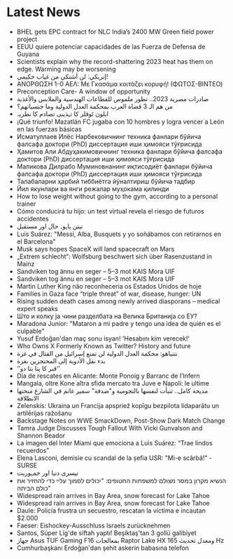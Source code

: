 # Latest News
-  BHEL gets EPC contract for NLC India’s 2400 MW Green field power project
-  EEUU quiere potenciar capacidades de las Fuerza de Defensa de Guyana
-  Scientists explain why the record-shattering 2023 heat has them on edge. Warming may be worsening
-  إنريكي: لن أشتكي من غياب حكيمي!
-  ΑΝΟΡΘΩΣΗ 1-0 ΑΕΛ: Με Γκασάμα κοιτάζει κορυφή! (ΦΩΤΟΣ-BINTEO)
-  Preconception Care- A window of opportunity
-  صادرات مصرية 2023.. تطور ملموس للقطاعات الهندسية والملابس والأغذية
-  من هم الـ 3 قضاة العرب بمحكمة العدل الدولية وما جنسياتهم؟
-  ایلون ٹوفلر کا تہذیبی تصادم کا نظریہ
-  ¡Qué triunfo! Mazatlán FC jugaba con 10 hombres y logra vencer a León en las fuerzas básicas
-  Исматуллаев Илёс Нарбековичнинг техника фанлари бўйича фалсафа доктори (PhD) диссертация иши ҳимояси тўғрисида
-  Ҳамитов Aли Aбдуҳакимовичнинг техника фанлари бўйича фалсафа доктори (PhD) диссертация иши ҳимояси тўғрисида
-  Маликова Дилрабо Муминовнанинг иқтисодиёт фанлари бўйича фалсафа доктори (PhD) диссертация иши ҳимояси тўғрисида
-  Талабаларни ҳарбий тиббиётга йўналтириш бўйича тадбир
-  Йил якунлари ва янги режалар муҳокама қилинди
-  How to lose weight without going to the gym, according to a personal trainer
-  Cómo conducirá tu hijo: un test virtual revela el riesgo de futuros accidentes
-  نیتن یاہو۔ حال اور مستقبل
-  Luis Suárez: "Messi, Alba, Busquets y yo soñábamos con retirarnos en el Barcelona"
-  Musk says hopes SpaceX will land spacecraft on Mars
-  „Extrem schlecht“: Wolfsburg beschwert sich über Rasenzustand in Mainz
-  Sandviken tog ännu en seger – 5–3 mot KAIS Mora UIF
-  Sandviken tog ännu en seger – 5–3 mot KAIS Mora UIF
-  Martin Luther King não reconheceria os Estados Unidos de hoje
-  Families in Gaza face “triple threat” of war, disease, hunger: UN
-  Rising sudden death cases among newly arrived diasporans – medical expert speaks
-  Што и колку ја чини разделбата на Велика Британија со ЕУ?
-  Maradona Junior: "Mataron a mi padre y tengo una idea de quién es el culpable"
-  Yusuf Erdoğan'dan maç sonu isyan! 'Hesabını kim verecek!'
-  Who Owns X Formerly Known as Twitter? History and future
-  نتنياهو: محكمة العدل الدولية لن تمنع إسرائيل من القتال في غزة
-  بدء نقل الأدوية إلى المحتجزين بغزة
-  ’’قبر کا پتا بتا دو‘‘
-  Día de rescates en Alicante: Monte Ponoig y Barranc de l’Infern
-  Mangala, oltre Kone altra sfida mercato tra Juve e Napoli: le ultime
-  مديحة كامل.. تنبأت لنفسها بالنجومية و"صدفة" سمير غانم في الشارع منحتها الانطلاقة
-  Zelenskis: Ukraina un Francija apspriež kopīgu bezpilota lidaparātu un artilērijas ražošanu
-  Backstage Notes on WWE SmackDown, Post-Show Dark Match Change
-  Tamra Judge Discusses Tough Fallout With Vicki Gunvalson and Shannon Beador
-  La imagen del Inter Miami que emociona a Luis Suárez: “Trae lindos recuerdos”
-  Elena Lasconi, demisie cu scandal de la șefia USR: "Mi-e scârbă!" - SURSE
-  تیسری دنیا اور جمہوریت
-  הנשיא מקרון במסר מצולם למשפחות החטופים: "יכולים לסמוך עליי כדי להחזיר את כולם הביתה"
-  Widespread rain arrives in Bay Area, snow forecast for Lake Tahoe
-  Widespread rain arrives in Bay Area, snow forecast for Lake Tahoe
-  Daule: Policía frustra un secuestro, rescatan la víctima e incautan $2.000
-  Faeser: Eishockey-Ausschluss Israels zurücknehmen
-  Santos, Süper Lig'de siftah yaptı! Beşiktaş'tan 3 gollü galibiyet
-  جهاز Asus TUF Gaming F16 بمعالجات Raptor Lake HX ومعدل تحديث 165 Hz
-  Cumhurbaşkanı Erdoğan'dan şehit askerin babasına telefon
